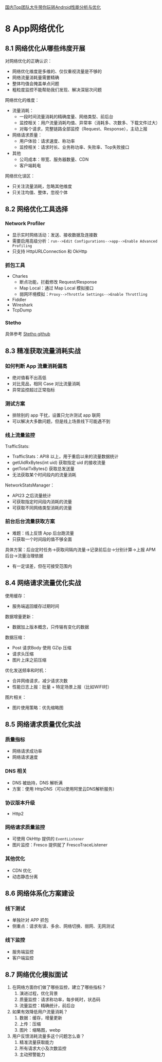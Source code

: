 [国内Top团队大牛带你玩转Android性能分析与优化](https://coding.imooc.com/class/308.html)

# 8 App网络优化

## 8.1 网络优化从哪些纬度开展

对网络优化的正确认识：

- 网络优化维度是多维的、仅仅重视流量是不够的
- 网络流量消耗量需要精确
- 整体均值会掩盖单点问题
- 粗粒度监控不能帮助我们发现、解决深层次问题

网络优化的维度：

- 流量消耗：
  - 一段时间流量消耗的精确度量、网络类型、前后台
  - 监控相关：用户流量消耗均值、异常率（消耗多、次数多、下载文件过大）
  - 对每个请求，完整链路全部监控（Request、Response），主动上报
- 网络请求质量：
  - 用户体验：请求速度、称功率
  - 监控相关：请求时长、业务称功率、失败率、Top失败接口
- 其他
  - 公司成本：带宽、服务器数量、CDN
  - 客户端耗电

网络优化误区：

- 只关注流量消耗，忽略其他维度
- 只关注均值、整体，忽视个体

## 8.2 网络优化工具选择

### Network Profiler

- 显示实时网络活动：发送、接收数据及连接数
- 需要启用高级分析：`run-->Edit Configurations-->app-->Enable Advanced Profiling`
- 只支持 HttpURLConnection 和 OkHttp

### 抓包工具

- Charles
  - 断点功能，拦截修改 Request/Response
  - Map Local：通过 Map Local 模拟接口
  - 弱网环境模拟：`Proxy-->Throttle Settings-->Enable Throttling`
- Fiddler
- Wireshark
- TcpDump

### Stetho

具体参考 [Stetho github](https://github.com/facebook/stetho/)

## 8.3 精准获取流量消耗实战

### 如何判断 App 流量消耗偏高

- 绝对值看不出高低
- 对比竞品，相同 Case 对比流量消耗
- 异常监控超过正常指标

### 测试方案

- 排除别的 app 干扰，设置只允许测试 app 联网
- 可以解决大多数问题，但是线上场景线下可能遇不到

### 线上流量监控

TrafficStats:

- TrafficStats：API8 以上，用于重启以来的流量数据统计
- getUidRxBytes(int uid) 获取指定 uid 的接收流量
- getTotalTxBytes() 获取总发送量
- 无法获取某个时间段内的流量消耗

NetworkStatsManager：

- API23 之后流量统计
- 可获取指定时间段内消耗的流量
- 可获取不同网络类型消耗的流量

### 前台后台流量获取方案

- 难题：线上反馈 App 后台跑流量
- 只获取一个时间段的值不够全面

具体方案：后台定时任务->获取间隔内流量->记录前后台->分别计算->上报 APM 后台->流量治理依据

- 有一定误差，但在可接受范围内

## 8.4 网络请求流量优化实战

使用缓存：

- 服务端返回缓存过期时间

数据增量更新：

- 数据加上版本概念，只传输有变化的数据

数据压缩：

- Post 请求Body 使用 GZip 压缩
- 请求头压缩
- 图片上床之前压缩

优化发送频率和时机：

- 合并网络请求，减少请求次数
- 性能日志上报：批量 + 特定场景上报（比如WIFI时）

图片相关：

- 图片使用策略：优先缩略图

## 8.5 网络请求质量优化实战

### 质量指标

- 网络请求成功率
- 网络请求速度

### DNS 相关

- DNS 被劫持，DNS 解析满
- 方案：使用 HttpDNS（可以使用阿里云DNS解析服务）

### 协议版本升级

- Http2

### 网络请求质量监控

- 可使用 OkHttp 提供的 `EventListener`
- 图片监控：Fresco 提供就了 FrescoTraceListener

### 其他优化

- CDN 优化
- 动态静态分离

## 8.6 网络体系化方案建设

### 线下测试

- 单独针对 APP 抓包
- 侧重点：请求有误、多余、网络切换、弱网、无网测试

### 线下监控

- 服务端监控
- 客户端监控

## 8.7 网络优化模拟面试

1. 在网络方面你们做了哪些监控，建立了哪些指标？
   1. 演进过程，优化背景
   2. 质量监控：请求称功率，每步耗时，状态码
   3. 流量监控：精确统计，前后台
2. 如果有效降低用户流量消耗？
   1. 数据：缓存，增量更新
   2. 上传：压缩
   3. 图片：缩略图，webp
3. 用户反馈消耗流量多这个问题怎么查？
   1. 精准流量获取能力
   2. 所有请求大小及次数监控
   3. 主动预警能力
